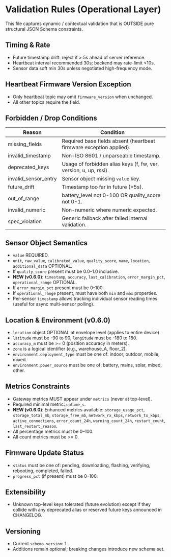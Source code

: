 # Validation Rules (Operational Layer)

This file captures dynamic / contextual validation that is OUTSIDE pure structural JSON Schema constraints.

## Timing & Rate
- Future timestamp drift: reject if > 5s ahead of server reference.
- Heartbeat interval recommended 30s; backend may rate-limit <10s.
- Sensor data soft min 30s unless negotiated high-frequency mode.

## Heartbeat Firmware Version Exception
- Only heartbeat topic may omit `firmware_version` when unchanged.
- All other topics require the field.

## Forbidden / Drop Conditions
| Reason | Condition |
|--------|----------|
| missing_fields | Required base fields absent (heartbeat firmware exception applied). |
| invalid_timestamp | Non-ISO 8601 / unparseable timestamp. |
| deprecated_keys | Usage of forbidden alias keys (f, fw, ver, version, u, up, rssi). |
| invalid_sensor_entry | Sensor object missing `value` key. |
| future_drift | Timestamp too far in future (>5s). |
| out_of_range | battery_level not 0-100 OR quality_score not 0-1. |
| invalid_numeric | Non-numeric where numeric expected. |
| spec_violation | Generic fallback after failed internal validation. |

## Sensor Object Semantics
- `value` REQUIRED.
- `unit`, `raw_value`, `calibrated_value`, `quality_score`, `name`, `location`, `additional_data` OPTIONAL.
- If `quality_score` present must be 0.0–1.0 inclusive.
- **NEW (v0.6.0)**: `timestamp`, `accuracy`, `last_calibration`, `error_margin_pct`, `operational_range` OPTIONAL.
- If `error_margin_pct` present must be 0–100.
- If `operational_range` present, must have both `min` and `max` properties.
- Per-sensor `timestamp` allows tracking individual sensor reading times (useful for async multi-sensor polling).

## Location & Environment (v0.6.0)
- `location` object OPTIONAL at envelope level (applies to entire device).
- `latitude` must be -90 to 90, `longitude` must be -180 to 180.
- `accuracy_m` must be >= 0 (position accuracy in meters).
- `zone` is a logical identifier (e.g., warehouse_A, floor_2).
- `environment.deployment_type` must be one of: indoor, outdoor, mobile, mixed.
- `environment.power_source` must be one of: battery, mains, solar, mixed, other.

## Metrics Constraints
- Gateway metrics MUST appear under `metrics` (never at top-level).
- Required minimal metric: `uptime_s`.
- **NEW (v0.6.0)**: Enhanced metrics available: `storage_usage_pct`, `storage_total_mb`, `storage_free_mb`, `network_rx_kbps`, `network_tx_kbps`, `active_connections`, `error_count_24h`, `warning_count_24h`, `restart_count`, `last_restart_reason`.
- All percentage metrics must be 0–100.
- All count metrics must be >= 0.

## Firmware Update Status
- `status` must be one of: pending, downloading, flashing, verifying, rebooting, completed, failed.
- `progress_pct` (if present) must be 0–100.

## Extensibility
- Unknown top-level keys tolerated (future evolution) except if they collide with any deprecated alias or reserved future keys announced in CHANGELOG.

## Versioning
- Current `schema_version`: 1
- Additions remain optional; breaking changes introduce new schema set.
